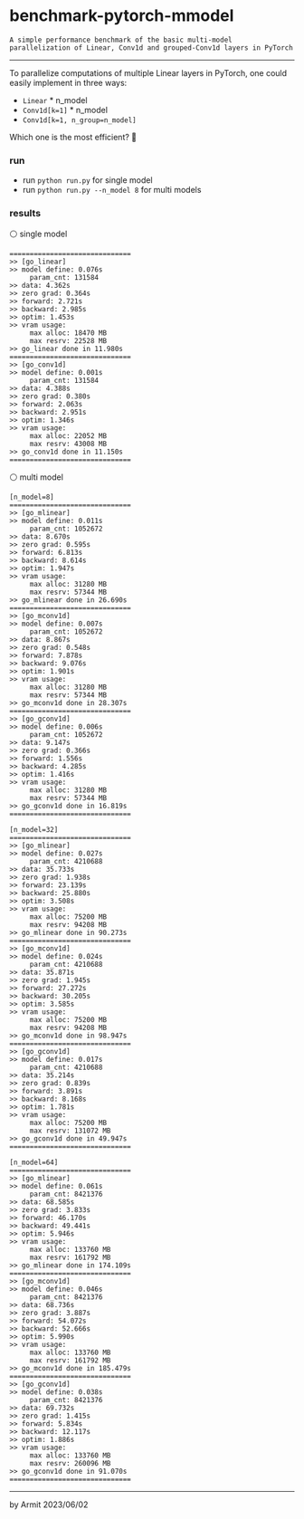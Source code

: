 # benchmark-pytorch-mmodel

    A simple performance benchmark of the basic multi-model parallelization of Linear, Conv1d and grouped-Conv1d layers in PyTorch

----

To parallelize computations of multiple Linear layers in PyTorch, one could easily implement in three ways:

- `Linear` * n_model
- `Conv1d[k=1]` * n_model
- `Conv1d[k=1, n_group=n_model]`

Which one is the most efficient? 🤔


### run

- run `python run.py` for single model
- run `python run.py --n_model 8` for multi models


### results

⚪ single model

```
==============================
>> [go_linear]
>> model define: 0.076s
     param_cnt: 131584
>> data: 4.362s
>> zero grad: 0.364s
>> forward: 2.721s
>> backward: 2.985s
>> optim: 1.453s
>> vram usage:
     max alloc: 18470 MB
     max resrv: 22528 MB
>> go_linear done in 11.980s
==============================
>> [go_conv1d]
>> model define: 0.001s
     param_cnt: 131584
>> data: 4.388s
>> zero grad: 0.380s
>> forward: 2.063s
>> backward: 2.951s
>> optim: 1.346s
>> vram usage:
     max alloc: 22052 MB
     max resrv: 43008 MB
>> go_conv1d done in 11.150s
==============================
```

⚪ multi model

```
[n_model=8]
==============================
>> [go_mlinear]
>> model define: 0.011s
     param_cnt: 1052672
>> data: 8.670s
>> zero grad: 0.595s
>> forward: 6.813s
>> backward: 8.614s
>> optim: 1.947s
>> vram usage:
     max alloc: 31280 MB
     max resrv: 57344 MB
>> go_mlinear done in 26.690s
==============================
>> [go_mconv1d]
>> model define: 0.007s
     param_cnt: 1052672
>> data: 8.867s
>> zero grad: 0.548s
>> forward: 7.878s
>> backward: 9.076s
>> optim: 1.901s
>> vram usage:
     max alloc: 31280 MB
     max resrv: 57344 MB
>> go_mconv1d done in 28.307s
==============================
>> [go_gconv1d]
>> model define: 0.006s
     param_cnt: 1052672
>> data: 9.147s
>> zero grad: 0.366s
>> forward: 1.556s
>> backward: 4.285s
>> optim: 1.416s
>> vram usage:
     max alloc: 31280 MB
     max resrv: 57344 MB
>> go_gconv1d done in 16.819s
==============================

[n_model=32]
==============================
>> [go_mlinear]
>> model define: 0.027s
     param_cnt: 4210688
>> data: 35.733s
>> zero grad: 1.938s
>> forward: 23.139s
>> backward: 25.880s
>> optim: 3.508s
>> vram usage:
     max alloc: 75200 MB
     max resrv: 94208 MB
>> go_mlinear done in 90.273s
==============================
>> [go_mconv1d]
>> model define: 0.024s
     param_cnt: 4210688
>> data: 35.871s
>> zero grad: 1.945s
>> forward: 27.272s
>> backward: 30.205s
>> optim: 3.585s
>> vram usage:
     max alloc: 75200 MB
     max resrv: 94208 MB
>> go_mconv1d done in 98.947s
==============================
>> [go_gconv1d]
>> model define: 0.017s
     param_cnt: 4210688
>> data: 35.214s
>> zero grad: 0.839s
>> forward: 3.891s
>> backward: 8.168s
>> optim: 1.781s
>> vram usage:
     max alloc: 75200 MB
     max resrv: 131072 MB
>> go_gconv1d done in 49.947s
==============================

[n_model=64]
==============================
>> [go_mlinear]
>> model define: 0.061s
     param_cnt: 8421376
>> data: 68.585s
>> zero grad: 3.833s
>> forward: 46.170s
>> backward: 49.441s
>> optim: 5.946s
>> vram usage:
     max alloc: 133760 MB
     max resrv: 161792 MB
>> go_mlinear done in 174.109s
==============================
>> [go_mconv1d]
>> model define: 0.046s
     param_cnt: 8421376
>> data: 68.736s
>> zero grad: 3.887s
>> forward: 54.072s
>> backward: 52.666s
>> optim: 5.990s
>> vram usage:
     max alloc: 133760 MB
     max resrv: 161792 MB
>> go_mconv1d done in 185.479s
==============================
>> [go_gconv1d]
>> model define: 0.038s
     param_cnt: 8421376
>> data: 69.732s
>> zero grad: 1.415s
>> forward: 5.834s
>> backward: 12.117s
>> optim: 1.886s
>> vram usage:
     max alloc: 133760 MB
     max resrv: 260096 MB
>> go_gconv1d done in 91.070s
==============================
```

----

by Armit
2023/06/02 
